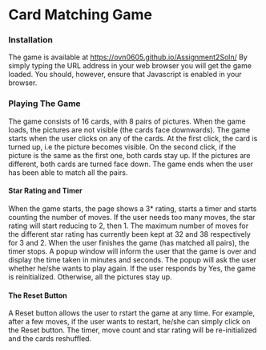 # Card Matching Game
### Installation
The game is available at  https://ovn0605.github.io/Assignment2Soln/
By simply typing the URL address in your web browser you will get the game loaded.
You should, however, ensure that Javascript is enabled in your browser.

### Playing The Game
The game consists of 16 cards, with 8 pairs of pictures.
When the game loads, the pictures are not visible (the cards face downwards).
The game starts when the user clicks on any of the cards.
At the first click, the card is turned up, i.e the picture becomes visible.
On the second click, if the picture is the same as the first one, both cards stay up.
If the pictures are different, both cards are turned face down. 
The game ends when the user has been able to match all the pairs.

#### Star Rating and Timer 
When the game starts, the page shows a 3* rating, starts a timer and starts counting the number of moves.
If the user needs too many moves, the star rating will start reducing to 2, then 1.
The maximum number of moves for the different star rating has currently been kept at 32 and 38 respectively for  3 and 2.
When the user finishes the game (has matched all pairs), the timer stops. A popup window will inform the user that the game is over and display the time taken in minutes and seconds.
The popup will ask the user whether he/she wants to play again. If the user responds by Yes, the game is reinitialized. Otherwise, all the pictures stay up.

#### The Reset Button
A Reset button allows the user to rstart the game at any time. For example, after a few moves, if the user wants to restart, he/she can simply click on the Reset button. The timer, move count and star rating will be re-initialized and the cards reshuffled.

